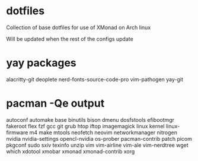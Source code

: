 # dotfiles
Collection of base dotfiles for use of XMonad on Arch linux

Will be updated when the rest of the configs update


# yay packages
alacritty-git
deoplete
nerd-fonts-source-code-pro
vim-pathogen
yay-git

# pacman -Qe output
autoconf
automake
base
binutils
bison
dmenu
dosfstools
efibootmgr
fakeroot
flex
fzf
gcc
git
grub
htop
iftop
imagemagick
linux kernel
linux-firmware
m4
make
mtools
neofetch
neovim
networkmanager
nitrogen
nvidia
nvidia-settings
opencl-nvidia
os-prober
pacman-contrib
patch
picom
pkgconf
sudo
sxiv
texinfo
unzip
vim
vim-airline
vim-ale
vim-nerdtree
wget
which
xdotool
xmobar
xmonad
xmonad-contrib
xorg
